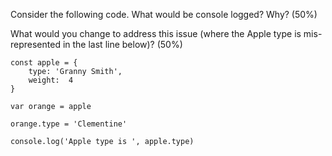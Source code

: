 Consider the following code.  What would be console logged?  Why? (50%)

What would you change to address this issue (where the Apple type is
mis-represented in the last line below)? (50%)

    const apple = {
        type: 'Granny Smith',
        weight:  4
    }

    var orange = apple

    orange.type = 'Clementine'

    console.log('Apple type is ', apple.type)

